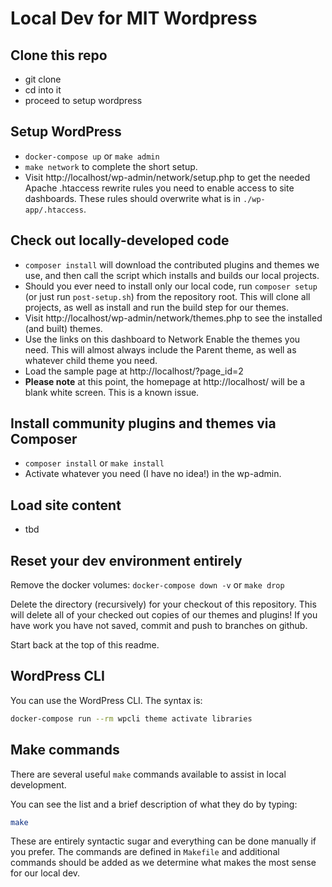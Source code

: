# Local Dev for MIT Wordpress

## Clone this repo

- git clone
- cd into it
- proceed to setup wordpress

## Setup WordPress

- `docker-compose up` or `make admin`
- `make network` to complete the short setup.
- Visit http://localhost/wp-admin/network/setup.php to get the needed Apache .htaccess rewrite rules you need to enable access to site dashboards. These rules should overwrite what is in `./wp-app/.htaccess`.

## Check out locally-developed code

- `composer install` will download the contributed plugins and themes we use, and then call the script which installs and builds our local projects.
- Should you ever need to install only our local code, run `composer setup` (or just run `post-setup.sh`) from the repository root. This will clone all projects, as well as install and run the build step for our themes.
- Visit http://localhost/wp-admin/network/themes.php to see the installed (and built) themes.
- Use the links on this dashboard to Network Enable the themes you need. This will almost always include the Parent theme, as well as whatever child theme you need.
- Load the sample page at http://localhost/?page_id=2
- **Please note** at this point, the homepage at http://localhost/ will be a blank white screen. This is a known issue.

## Install community plugins and themes via Composer

- `composer install` or `make install`
- Activate whatever you need (I have no idea!) in the wp-admin.

## Load site content

- tbd

## Reset your dev environment entirely

Remove the docker volumes:
`docker-compose down -v` or `make drop`

Delete the directory (recursively) for your checkout of this repository. This
will delete all of your checked out copies of our themes and plugins! If you
have work you have not saved, commit and push to branches on github.

Start back at the top of this readme.

## WordPress CLI

You can use the WordPress CLI. The syntax is:

```bash
docker-compose run --rm wpcli theme activate libraries
```

## Make commands

There are several useful `make` commands available to assist in local
development.

You can see the list and a brief description of what they do by typing:

```bash
make
```

These are entirely syntactic sugar and everything can be done manually if you
prefer. The commands are defined in `Makefile` and additional commands should
be added as we determine what makes the most sense for our local dev.
